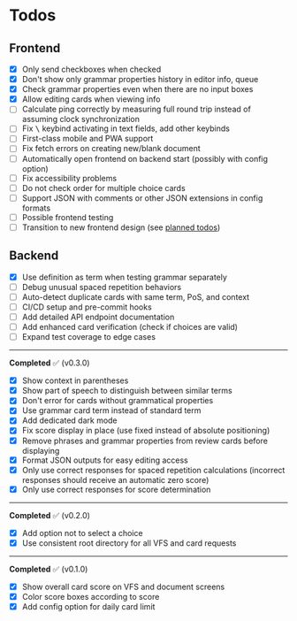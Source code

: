 # Todos

## Frontend

- [x] Only send checkboxes when checked
- [x] Don't show only grammar properties history in editor info, queue
- [x] Check grammar properties even when there are no input boxes
- [x] Allow editing cards when viewing info
- [ ] Calculate ping correctly by measuring full round trip instead of assuming clock synchronization
- [ ] Fix <kbd>\\</kbd> keybind activating in text fields, add other keybinds
- [ ] First-class mobile and PWA support
- [ ] Fix fetch errors on creating new/blank document
- [ ] Automatically open frontend on backend start (possibly with config option)
- [ ] Fix accessibility problems
- [ ] Do not check order for multiple choice cards
- [ ] Support JSON with comments or other JSON extensions in config formats
- [ ] Possible frontend testing
- [ ] Transition to new frontend design (see [planned todos](../TODOS.md))

## Backend

- [x] Use definition as term when testing grammar separately
- [ ] Debug unusual spaced repetition behaviors
- [ ] Auto-detect duplicate cards with same term, PoS, and context
- [ ] CI/CD setup and pre-commit hooks
- [ ] Add detailed API endpoint documentation
- [ ] Add enhanced card verification (check if choices are valid)
- [ ] Expand test coverage to edge cases

---

**Completed** :white_check_mark: (v0.3.0)

- [x] Show context in parentheses
- [x] Show part of speech to distinguish between similar terms
- [x] Don't error for cards without grammatical properties
- [x] Use grammar card term instead of standard term
- [x] Add dedicated dark mode
- [x] Fix score display in place (use fixed instead of absolute positioning)
- [x] Remove phrases and grammar properties from review cards before displaying
- [x] Format JSON outputs for easy editing access
- [x] Only use correct responses for spaced repetition calculations (incorrect responses should receive an automatic zero score)
- [x] Only use correct responses for score determination

---

**Completed** :white_check_mark: (v0.2.0)

- [x] Add option not to select a choice
- [x] Use consistent root directory for all VFS and card requests

---

**Completed** :white_check_mark: (v0.1.0)

- [x] Show overall card score on VFS and document screens
- [x] Color score boxes according to score
- [x] Add config option for daily card limit
